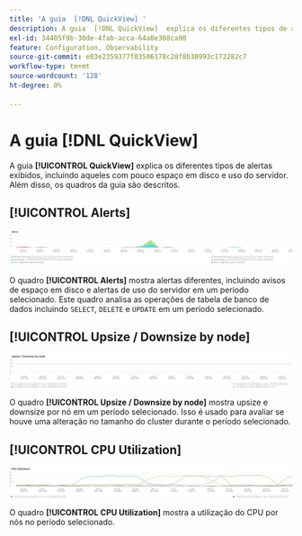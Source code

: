 ```yaml
---
title: 'A guia  [!DNL QuickView] '
description: A guia  [!DNL QuickView]  explica os diferentes tipos de alertas exibidos, incluindo aqueles com pouco espaço em disco e uso do servidor.
exl-id: 34405f9b-30de-4fab-acca-64a8e308ca90
feature: Configuration, Observability
source-git-commit: e83e2359377f03506178c28f8b30993c172282c7
workflow-type: tm+mt
source-wordcount: '128'
ht-degree: 0%

---
```


# A guia [!DNL QuickView]

A guia **[!UICONTROL QuickView]** explica os diferentes tipos de alertas exibidos, incluindo aqueles com pouco espaço em disco e uso do servidor. Além disso, os quadros da guia são descritos.

## [!UICONTROL Alerts]

![Alertas](../../assets/tools/observation-for-adobe-commerce/quickview_alerts.jpg)

O quadro **[!UICONTROL Alerts]** mostra alertas diferentes, incluindo avisos de espaço em disco e alertas de uso do servidor em um período selecionado. Este quadro analisa as operações de tabela de banco de dados incluindo `SELECT`, `DELETE` e `UPDATE` em um período selecionado.

## [!UICONTROL Upsize / Downsize by node]

![Upsize/Downsize por nó](../../assets/tools/observation-for-adobe-commerce/quickview_upsize_by_node.jpg)

O quadro **[!UICONTROL Upsize / Downsize by node]** mostra upsize e downsize por nó em um período selecionado. Isso é usado para avaliar se houve uma alteração no tamanho do cluster durante o período selecionado.

## [!UICONTROL CPU Utilization]

![Utilização do CPU](../../assets/tools/observation-for-adobe-commerce/quickview_cpu.jpg)

O quadro **[!UICONTROL CPU Utilization]** mostra a utilização do CPU por nós no período selecionado.
